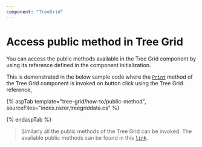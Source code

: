 ```yaml
---
component: "TreeGrid"
---
```


# Access public method in Tree Grid

You can access the public methods available in the Tree Grid component by using its reference defined in the component initialization.

This is demonstrated in the below sample code where the [`Print`](https://help.syncfusion.com/cr/blazor/Syncfusion.Blazor.TreeGrid.SfTreeGrid-1.html#Syncfusion_Blazor_TreeGrid_SfTreeGrid_1_Print) method of the Tree Grid component is invoked on button click using the Tree Grid reference,

{% aspTab template="tree-grid/how-to/public-method", sourceFiles="index.razor,treegriddata.cs" %}

{% endaspTab %}

> Similarly all the public methods of the Tree Grid can be invoked. The available public methods can be found in this [`link`](https://help.syncfusion.com/cr/blazor/Syncfusion.Blazor.TreeGrid.SfTreeGrid-1.html).